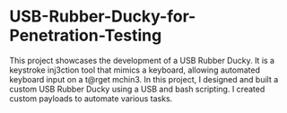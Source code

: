 # USB-Rubber-Ducky-for-Penetration-Testing
This project showcases the development of a USB Rubber Ducky. It is a keystroke inj3ction tool that mimics a keyboard, allowing automated keyboard input on a t@rget mchin3.  In this project, I designed and built a custom USB Rubber Ducky using a USB and bash scripting. I created custom payloads to automate various tasks.
